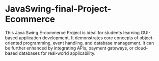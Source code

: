 # JavaSwing-final-Project-Ecommerce
This Java Swing E-commerce Project is ideal for students learning GUI-based application development. It demonstrates core concepts of object-oriented programming, event handling, and database management. It can be further enhanced by integrating APIs, payment gateways, or cloud-based databases for real-world applicability.
